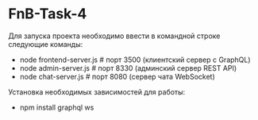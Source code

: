 # FnB-Task-4

Для запуска проекта необходимо ввести в командной строке следующие команды:
* node frontend-server.js # порт 3500 (клиентский сервер с GraphQL)
* node admin-server.js # порт 8330 (админский сервер REST API)
* node chat-server.js # порт 8080 (сервер чата WebSocket)

Установка необходимых зависимостей для работы:
* npm install graphql ws
